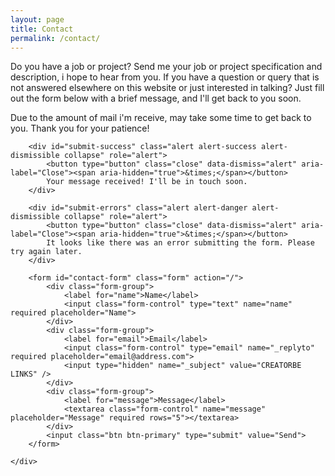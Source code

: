 ```yaml
---
layout: page
title: Contact
permalink: /contact/
---
```


Do you have a job or project? Send me your job or project specification and description, i hope to hear from you. If you have a question or query that is not answered elsewhere on this website or just interested in talking? Just fill out the form below with a brief message, and I'll get back to you soon.

Due to the amount of mail i'm receive, may take some time to get back to you. Thank you for your patience!

<!-- 
<meta name="referrer" content="origin">
<form id="contactform" role="form" method="POST">
	<div class="row">
	<input type="hidden" name="_subject" value="CONTACT - CREATORBE LINKS" />
		<div class="form-group col-lg-4">
			<label>Name</label>
			<input id="name" type="text" name="name" class="form-control">
		</div>
		<div class="form-group col-lg-4">
			<label>Email Address</label>
			<input id="email" type="email" name="_replyto" class="form-control">
			<input type="hidden" name="_subject" value="CREATORBE LINKS" />
		</div>
		<input type="text" name="_gotcha" style="display:none" />
		<div class="clearfix"></div>
		<div class="form-group col-lg-12">
			<label>Message</label>
			<textarea id="message" name="message" class="form-control" rows="6"></textarea>
			<input type="text" name="_gotcha" style="display:none" />
		</div>
		<div class="form-group col-lg-12">
			<input type="submit" value="Send">
		</div>
	</div>
</form>
<script>
    var contactform =  document.getElementById('contactform');
    contactform.setAttribute('action', '//formspree.io/' + 'creatorb45' + '@' + 'gmail' + '.' + 'com');
</script>

 -->
<meta name="referrer" content="origin">
<div class="row">
 	<div class="col-lg-6 col-lg-offset-3">

 		<div id="submit-success" class="alert alert-success alert-dismissible collapse" role="alert">
 			<button type="button" class="close" data-dismiss="alert" aria-label="Close"><span aria-hidden="true">&times;</span></button>
 			Your message received! I'll be in touch soon.
 		</div>

 		<div id="submit-errors" class="alert alert-danger alert-dismissible collapse" role="alert">
 			<button type="button" class="close" data-dismiss="alert" aria-label="Close"><span aria-hidden="true">&times;</span></button>
 			It looks like there was an error submitting the form. Please try again later.
 		</div>

 		<form id="contact-form" class="form" action="/">
 			<div class="form-group">
 				<label for="name">Name</label>
 				<input class="form-control" type="text" name="name" required placeholder="Name">
 			</div>
 			<div class="form-group">
 				<label for="email">Email</label>
 				<input class="form-control" type="email" name="_replyto" required placeholder="email@address.com">
 				<input type="hidden" name="_subject" value="CREATORBE LINKS" />
 			</div>
 			<div class="form-group">
 				<label for="message">Message</label>
 				<textarea class="form-control" name="message" placeholder="Message" required rows="5"></textarea>
 			</div>
 			<input class="btn btn-primary" type="submit" value="Send">
 		</form>

 	</div>
 </div>

<!--  <meta name="referrer" content="origin">
 <form method="POST" action="http://formspree.io/creatorb45@gmail.com">
  <input type="email" name="email" placeholder="Your email">
  <textarea name="message" placeholder="Your message"></textarea>
  <button type="submit">Send</button>
</form> -->